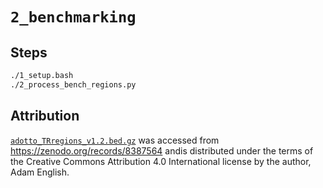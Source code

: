 # `2_benchmarking`

## Steps

```bash
./1_setup.bash
./2_process_bench_regions.py
```

## Attribution

[`adotto_TRregions_v1.2.bed.gz`](data/adotto_TRregions_v1.2.bed.gz) was accessed from https://zenodo.org/records/8387564 
andis distributed under the terms of the Creative Commons Attribution 4.0 International license by the author, 
Adam English.
